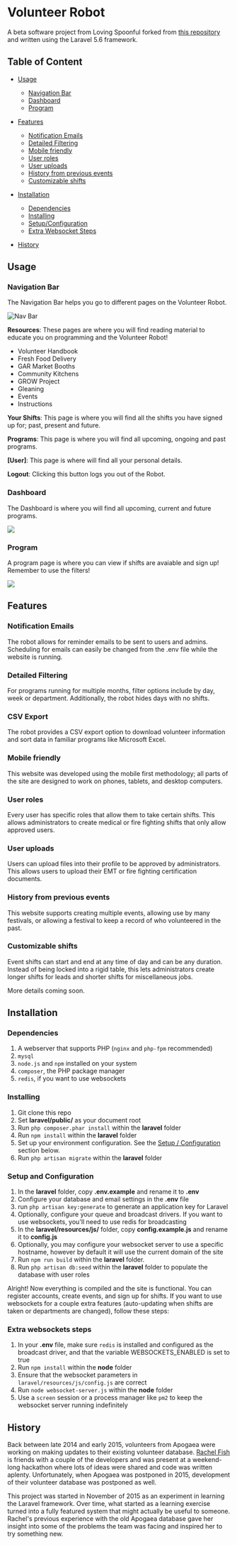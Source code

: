 # Volunteer Robot
A beta software project from Loving Spoonful forked from [this repository](https://github.com/playasoft/volunteers/) and written using the Laravel 5.6 framework.

## Table of Content

- [Usage](#usage)
  - [Navigation Bar](#navigation-bar)
  - [Dashboard](#dashboard)
  - [Program](#program)
  
- [Features](#features)
  - [Notification Emails](#notification-emails)
  - [Detailed Filtering](#detailed-filtering)
  - [Mobile friendly](#mobile-friendly)
  - [User roles](#user-roles)
  - [User uploads](#user-uploads)
  - [History from previous events](#history-from-previous-events)
  - [Customizable shifts](#customizable-shifts)

- [Installation](#installation)
  - [Dependencies](#dependencies)
  - [Installing](#installing)
  - [Setup/Configuration](#setup-and-configuration)
  - [Extra Websocket Steps](#extra-websockets-steps)
  
 - [History](#history)

## Usage

### Navigation Bar

The Navigation Bar helps you go to different pages on the Volunteer Robot.

![Nav Bar](https://raw.githubusercontent.com/iamkahvi/volunteers/master/laravel/public/img/navbar.png)

**Resources**: These pages are where you will find reading material to educate you on programming and the Volunteer Robot!
- Volunteer Handbook
- Fresh Food Delivery
- GAR Market Booths
- Community Kitchens
- GROW Project
- Gleaning
- Events
- Instructions

**Your Shifts**: This page is where you will find all the shifts you have signed up for; past, present and future.

**Programs**: This page is where you will find all upcoming, ongoing and past programs. 

**[User]**: This page is where will find all your personal details.

**Logout**: Clicking this button logs you out of the Robot.


### Dashboard

The Dashboard is where you will find all upcoming, current and future programs.

 <img src="https://raw.githubusercontent.com/iamkahvi/volunteers/master/laravel/public/img/Artboard%203.png">
    
### Program

A program page is where you can view if shifts are avaiable and sign up! Remember to use the filters!

<img src="https://raw.githubusercontent.com/iamkahvi/volunteers/master/laravel/public/img/Artboard%201.png">

## Features

### Notification Emails
The robot allows for reminder emails to be sent to users and admins. Scheduling for emails can easily be changed from the .env file while the website is running.

### Detailed Filtering
For programs running for multiple months, filter options include by day, week or department. Additionally, the robot hides days with no shifts.

### CSV Export
The robot provides a CSV export option to download volunteer information and sort data in familiar programs like Microsoft Excel.

### Mobile friendly
This website was developed using the mobile first methodology; all parts of the site are designed to work on phones, tablets, and desktop computers.

### User roles
Every user has specific roles that allow them to take certain shifts. This allows administrators to create medical or fire fighting shifts that only allow approved users.

### User uploads
Users can upload files into their profile to be approved by administrators. This allows users to upload their EMT or fire fighting certification documents.

### History from previous events
This website supports creating multiple events, allowing use by many festivals, or allowing a festival to keep a record of who volunteered in the past.

### Customizable shifts
Event shifts can start and end at any time of day and can be any duration. Instead of being locked into a rigid table, this lets administrators create longer shifts for leads and shorter shifts for miscellaneous jobs.

More details coming soon.

## Installation

### Dependencies

1. A webserver that supports PHP (```nginx``` and ```php-fpm``` recommended)
2. ```mysql```
3. ```node.js``` and ```npm``` installed on your system
4. ```composer```, the PHP package manager
5. ```redis```, if you want to use websockets


### Installing

1. Git clone this repo
2. Set **laravel/public/** as your document root
3. Run ```php composer.phar install``` within the **laravel** folder
4. Run ```npm install``` within the **laravel** folder  
5. Set up your environment configuration. See the [Setup / Configuration](#configuration) section below. 
6. Run ```php artisan migrate``` within the **laravel** folder


### Setup and Configuration

1. In the **laravel** folder, copy **.env.example** and rename it to **.env**
2. Configure your database and email settings in the **.env** file
3. run `php artisan key:generate` to generate an application key for Laravel
4. Optionally, configure your queue and broadcast drivers. If you want to use websockets, you'll need to use redis for broadcasting
5. In the **laravel/resources/js/** folder, copy **config.example.js** and rename it to **config.js**
6. Optionally, you may configure your websocket server to use a specific hostname, however by default it will use the current domain of the site
7. Run ```npm run build``` within the **laravel** folder.
8. Run ```php artisan db:seed``` within the **laravel** folder to populate the database with user roles


Alright! Now everything is compiled and the site is functional. You can register accounts, create events, and sign up for shifts.
If you want to use websockets for a couple extra features (auto-updating when shifts are taken or departments are changed), follow these steps:


### Extra websockets steps

1. In your **.env** file, make sure ```redis``` is installed and configured as the broadcast driver, and that the variable WEBSOCKETS_ENABLED is set to true
2. Run ```npm install``` within the **node** folder
3. Ensure that the websocket parameters in  ```laravel/resources/js/config.js``` are correct
4. Run ```node websocket-server.js``` within the **node** folder
5. Use a ```screen``` session or a process manager like ```pm2``` to keep the websocket server running indefinitely

## History

Back between late 2014 and early 2015, volunteers from Apogaea were working on making updates to their existing volunteer database. [Rachel Fish](https://github.com/itsrachelfish) is friends with a couple of the developers and was present at a weekend-long hackathon where lots of ideas were shared and code was written aplenty. Unfortunately, when Apogaea was postponed in 2015, development of their volunteer database was postponed as well.

This project was started in November of 2015 as an experiment in learning the Laravel framework. Over time, what started as a learning exercise turned into a fully featured system that might actually be useful to someone. Rachel's previous experience with the old Apogaea database gave her insight into some of the problems the team was facing and inspired her to try something new.
  
